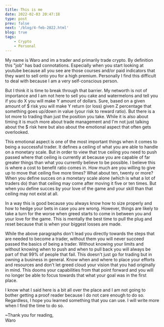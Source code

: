 ```yaml
---
title: This is me
date: 2022-02-03 20:47:18
type: post
prev: false
next: '/blog/4-feb-2022.html'
blog: true
tags:
    - Crypto
    - Personal
---
```


My name is Waro and im a trader and primarily trade crypto. By definition this "job" has bad connotations. 
Especially when you start looking at youtube because all you see are those courses and/or paid indicators
that they want to sell onto you for a high premium. Personally I find this difficult to deal with because I am a 
very self-conscious person.

But I think it is time to break through that barrier. My networth is not of importance
and I am not here to sell you cake and watermelons and tell you if you do X you will make Y 
amount of dollars. Sure, based on a given amount of $ risk you will make Y return (or loss) 
given Z percentage that something goes up/down in value (your risk to reward ratio). But there is a lot 
more to trading than just the position you take. While it is also about timing it is much more
about trade management and I'm not just talking about the $ risk here but also about the emotional
aspect that often gets overlooked.

This emotional aspect is one of the most important things when it comes to being a successful trader.
It defines a ceiling of what you are able to handle on a monetary scale. But in order to view that true ceiling
you need to push passed where that ceiling is currently at because you are capable of far greater things
than what you currently believe to be possible. I believe this is where a cost to benefit ratio comes in. 
How much are you willing to give up to move that ceiling five more times? What about ten, twenty or more? When 
you define succes on a monetary scale alone (which is what a lot of traders do) than that ceiling may come 
after moving it five or ten times. But when you define succes by your love of the game and your skill than that 
ceiling may not exist at all. 

In a way this is good because you always know how to size properly and how to hedge your bets in case you are 
wrong. However, things are likely to take a turn for the worse when greed starts to come in between you and
your love for the game. This is mentally the best time to pull the plug and reset because that is when your
biggest losses are made. 

While the above paragraphs don't lead you directly towards the steps that are needed to become a trader, without them 
you will never succeed passed the basics of being a trader. Without knowing your limits and without knowing when to
push and when to pull back you will always be part of that 99% of people that fail. This doesn't just go for trading but
in owning a business in general. Know when and where to place your efforts and resources and don't let greed cloud 
your vision that you had originally in mind. This dooms your capabilities from that point forward and you will no 
longer be able to focus towards that what your goal was in the first place.

I know what I said here is a bit all over the place and I am not going to bother getting a proof reader because
I do not care enough to do so. Regardless, I hope you learned something that you can use. I will write more when I find
the time to do so.

~Thank you for reading,  
Waro
